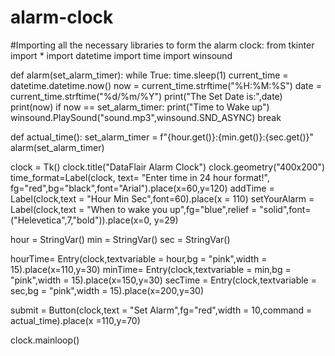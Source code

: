 # alarm-clock
	 
#Importing all the necessary libraries to form the alarm clock:
from tkinter import *
import datetime
import time
import winsound
 
 
 
def alarm(set_alarm_timer):
    while True:
        time.sleep(1)
        current_time = datetime.datetime.now()
        now = current_time.strftime("%H:%M:%S")
        date = current_time.strftime("%d/%m/%Y")
        print("The Set Date is:",date)
        print(now)
        if now == set_alarm_timer:
            print("Time to Wake up")
            winsound.PlaySound("sound.mp3",winsound.SND_ASYNC)
            break
 
def actual_time():
    set_alarm_timer = f"{hour.get()}:{min.get()}:{sec.get()}"
    alarm(set_alarm_timer)
 
clock = Tk()
clock.title("DataFlair Alarm Clock")
clock.geometry("400x200")
time_format=Label(clock, text= "Enter time in 24 hour format!", fg="red",bg="black",font="Arial").place(x=60,y=120)
addTime = Label(clock,text = "Hour  Min   Sec",font=60).place(x = 110)
setYourAlarm = Label(clock,text = "When to wake you up",fg="blue",relief = "solid",font=("Helevetica",7,"bold")).place(x=0, y=29)
 

hour = StringVar()
min = StringVar()
sec = StringVar()
 

hourTime= Entry(clock,textvariable = hour,bg = "pink",width = 15).place(x=110,y=30)
minTime= Entry(clock,textvariable = min,bg = "pink",width = 15).place(x=150,y=30)
secTime = Entry(clock,textvariable = sec,bg = "pink",width = 15).place(x=200,y=30)
 

submit = Button(clock,text = "Set Alarm",fg="red",width = 10,command = actual_time).place(x =110,y=70)
 
clock.mainloop()

  
